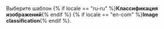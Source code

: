 
Выберите шаблон {% if locale == "ru-ru" %}**Классификация изображений**{% endif %} {% if locale == "en-com" %}**Image classification**{% endif %}.
